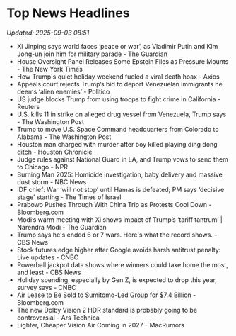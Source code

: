 # Top News Headlines

_Updated: 2025-09-03 08:51_

- Xi Jinping says world faces ‘peace or war’, as Vladimir Putin and Kim Jong-un join him for military parade - The Guardian
- House Oversight Panel Releases Some Epstein Files as Pressure Mounts - The New York Times
- How Trump's quiet holiday weekend fueled a viral death hoax - Axios
- Appeals court rejects Trump’s bid to deport Venezuelan immigrants he deems ‘alien enemies’ - Politico
- US judge blocks Trump from using troops to fight crime in California - Reuters
- U.S. kills 11 in strike on alleged drug vessel from Venezuela, Trump says - The Washington Post
- Trump to move U.S. Space Command headquarters from Colorado to Alabama - The Washington Post
- Houston man charged with murder after boy killed playing ding dong ditch - Houston Chronicle
- Judge rules against National Guard in LA, and Trump vows to send them to Chicago - NPR
- Burning Man 2025: Homicide investigation, baby delivery and massive dust storm - NBC News
- IDF chief: War ‘will not stop’ until Hamas is defeated; PM says ‘decisive stage’ starting - The Times of Israel
- Prabowo Pushes Through With China Trip as Protests Cool Down - Bloomberg.com
- Modi’s warm meeting with Xi shows impact of Trump’s ‘tariff tantrum’ | Narendra Modi - The Guardian
- Trump says he's ended 6 or 7 wars. Here's what the record shows. - CBS News
- Stock futures edge higher after Google avoids harsh antitrust penalty: Live updates - CNBC
- Powerball jackpot data shows where winners could take home the most, and least - CBS News
- Holiday spending, especially by Gen Z, is expected to drop this year, survey says - CNBC
- Air Lease to Be Sold to Sumitomo-Led Group for $7.4 Billion - Bloomberg.com
- The new Dolby Vision 2 HDR standard is probably going to be controversial - Ars Technica
- Lighter, Cheaper Vision Air Coming in 2027 - MacRumors